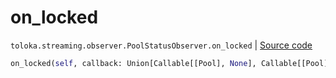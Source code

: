 # on_locked
`toloka.streaming.observer.PoolStatusObserver.on_locked` | [Source code](https://github.com/Toloka/toloka-kit/blob/v1.2.1/src/streaming/observer.py#L236)

```python
on_locked(self, callback: Union[Callable[[Pool], None], Callable[[Pool], Awaitable[None]]])
```

